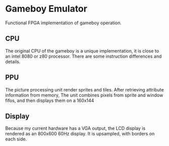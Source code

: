 # Gameboy Emulator

Functional FPGA implementation of gameboy operation.

## CPU

The original CPU of the gameboy is a unique implementation, it is close to an intel 8080 or z80 processor.
There are some instruction differences and details.

## PPU

The picture processing unit render sprites and tiles. After retrieving attribute information from memory,
The unit combines pixels from sprite and window fifos, and then displays them on a 160x144

## Display

Because my current hardware has a VGA output, the LCD display is rendered as an 800x600 60Hz display. It is upsampled, with borders on each side.

